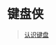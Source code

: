 <!--
 * @Description: 快速开始
 * @Date: 2020-03-08 22:26:34
 * @LastEditors: Lorin
 * @LastEditTime: 2020-04-04 19:30:57
 -->
# 键盘侠

> [认识键盘](/quick-start)